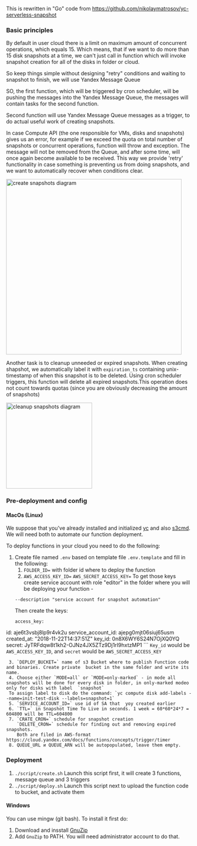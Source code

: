 This is rewritten in "Go" code from https://github.com/nikolaymatrosov/yc-serverless-snapshot
### Basic principles
By default in user cloud there is a limit on maximum amount of concurrent operations, which equals 15.
Which means, that if we want to do more than 15 disk snapshots at a time, we can't just call in function which will invoke snapshot creation for all of the disks in folder or cloud.

So keep things simple without designing "retry" conditions and waiting to snapshot to finish, we will use Yandex Message Queue


SO, the first function, which will be triggered by cron scheduler, will be pushing the messages into the Yandex Message Queue, the messages will contain tasks for the second  function.

Second function will use Yandex Message Queue messages as a trigger, to do actual useful work of creating snapshots.

In case Compute API (the one responsible for VMs, disks and snapshots) gives us an error, for example if we exceed the quota on total number of snapshots or concurrent operations, function will throw and exception.
The message will not be removed from the Queue, and after some time, will once again become available to be received. This way we provide
'retry' functionality in case something is preventing us from doing snapshots, and we want to automatically recover when conditions clear.

<img src="assets/create.png" width="474px" alt="create snapshots diagram">

Another task is to cleanup unneeded or expired snapshots. When creating shapshot, we automatically label it with  `expiration_ts` containing unix-timestamp of when this snapshot is to be deleted.
Using cron scheduler triggers, this function will delete all expired snapshots.This operation does not count towards quotas (since you are obviously decreasing the amount of snapshots)

<img src="assets/cleanup.png" width="232px" alt="cleanup snapshots diagram">

### Pre-deployment and config
#### MacOs (Linux)
We suppose that you've already installed and initialized [yc](https://cloud.yandex.com/docs/cli/quickstart) and also [s3cmd](https://cloud.yandex.com/docs/storage/tools/s3cmd). We will need both to automate our function deployment.

To deploy functions in your cloud you need to do the following:
1. Create file named `.env` based on template file `.env.template` and fill in the following:
    1. `FOLDER_ID=` with folder id where to deploy the function
    2. `AWS_ACCESS_KEY_ID=`
       `AWS_SECRET_ACCESS_KEY=`
     To get those keys create service account with role "editor" in the folder where you will be deploying your function -
     ```yc iam service-account create --name sa-snapshot \
    --description "service account for snapshot automation"
    ```
     Then create the keys:
     ```yc iam access-key create --service-account-name my-robot
     access_key:
  id: aje6t3vsbj8lp9r4vk2u
  service_account_id: ajepg0mjt06siuj65usm
  created_at: "2018-11-22T14:37:51Z"
  key_id: 0n8X6WY6S24N7OjXQ0YQ
  secret: JyTRFdqw8t1kh2-OJNz4JX5ZTz9Dj1rI9hxtzMP1
    ```
     `Key_id` would be `AWS_ACCESS_KEY_ID`, and `secret` would be `AWS_SECRET_ACCESS_KEY`

     3. `DEPLOY_BUCKET=` name of s3 Bucket where to publish Function code and binaries. Create private  bucket in the same folder and write its name.
     4. Choose either `MODE=all` or `MODE=only-marked` - in mode all snapshots will be done for every disk in folder, in only-marked modeo only for disks with label  `snapshot`
     To assign label to disk do the command: `yc compute disk add-labels --name=init-test-disk --labels=snapshot=1`
     5. `SERVICE_ACCOUNT_ID=` use id of SA that  yoy created earlier
     6. `TTL=` in Snapshot Time To Live in seconds. 1 week = 60*60*24*7 = 604800 will be TTL=604800
     7. `CRATE_CRON=` schedule for snapshot creation
        `DELETE_CRON=` schedule for finding out and removing expired snapshots.
        Both are filed in AWS-format https://cloud.yandex.com/docs/functions/concepts/trigger/timer
     8. QUEUE_URL и QUEUE_ARN will be autopopulated, leave them empty.

### Deployment
1. `./script/create.sh` Launch this script first, it will create 3 functions, message queue and 3 triggers
2. `./script/deploy.sh` Launch this script next to upload the function code to bucket, and activate them

#### Windows

You can use mingw (git bash).
To install it first do:
1. Download and insstall [GnuZip](http://gnuwin32.sourceforge.net/packages/zip.htm)
2. Add `GnuZip` to PATH.
You will need administrator account to do that.

